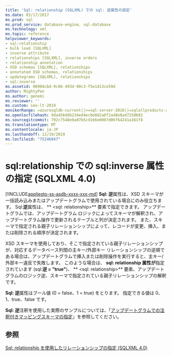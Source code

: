 ```yaml
---
title: 'Sql: relationship (SQLXML) での sql: 逆属性の設定'
ms.date: 03/17/2017
ms.prod: sql
ms.prod_service: database-engine, sql-database
ms.technology: xml
ms.topic: reference
helpviewer_keywords:
- sql:relationship
- bulk load [SQLXML]
- inverse attribute
- relationships [SQLXML], inverse orders
- relationship annotation
- XSD schemas [SQLXML], relationships
- annotated XSD schemas, relationships
- updategrams [SQLXML], relationships
- sql:inverse
ms.assetid: 08904cbd-9c86-493d-90c3-f5e1d13ce59d
author: MightyPen
ms.author: genemi
ms.reviewer: ''
ms.custom: seo-lt-2019
monikerRange: =azuresqldb-current||>=sql-server-2016||=sqlallproducts-allversions||>=sql-server-linux-2017||=azuresqldb-mi-current
ms.openlocfilehash: 9da456ddb234ed4ec8e0d2a0f2ad8e8ad7250682
ms.sourcegitcommit: 792c7548e9a07b5cd166e0007d06f64241a161f8
ms.translationtype: MT
ms.contentlocale: ja-JP
ms.lasthandoff: 12/19/2019
ms.locfileid: "75246847"
---
```

# <a name="specifying-the-sqlinverse-attribute-on-sqlrelationship-sqlxml-40"></a>sql:relationship での sql:inverse 属性の指定 (SQLXML 4.0)
[!INCLUDE[appliesto-ss-asdb-xxxx-xxx-md](../../includes/appliesto-ss-asdb-xxxx-xxx-md.md)]
  **Sql: 逆**属性は、XSD スキーマが一括読み込みまたはアップデートグラムで使用されている場合にのみ役立ちます。 Sql:**逆**属性は、 ** \<sql: relationship>** 要素で指定できます。 アップデートグラムでは、アップデートグラム ロジックによってスキーマが解釈され、アップデートグラム操作で更新されるテーブルと列が決定されます。 また、スキーマで指定される親子リレーションシップによって、レコードが変更、挿入、または削除される順序が決定されます。  
  
 XSD スキーマを使用しており、そこで指定されている親子リレーションシップが、対応するデータベース列間の主キー/外部キー リレーションシップの逆順である場合は、アップデートグラムで挿入または削除操作を実行すると、主キー/外部キー違反で失敗します。 このような場合は、 **sql: relationship 属性が**指定されています (sql:**逆 = "true"**)、 ** \<sql: relationship>** 要素、アップデートグラムのロジック逆、スキーマで指定されている親子リレーションシップの解釈です。  
  
 **Sql: 逆**属性はブール値 (0 = false、1 = true) をとります。 指定できる値は 0、1、true、false です。  
  
 **Sql: 逆**注釈を使用した実際のサンプルについては、「[アップデートグラムでの注釈付きマッピングスキーマの指定](../../relational-databases/sqlxml-annotated-xsd-schemas-xpath-queries/updategrams/specifying-an-annotated-mapping-schema-in-an-updategram-sqlxml-4-0.md)」を参照してください。  
  
## <a name="see-also"></a>参照  
 [Sql: relationship を使用したリレーションシップの指定 &#40;SQLXML 4.0&#41;](../../relational-databases/sqlxml-annotated-xsd-schemas-using/specifying-relationships-using-sql-relationship-sqlxml-4-0.md)  
  
  

